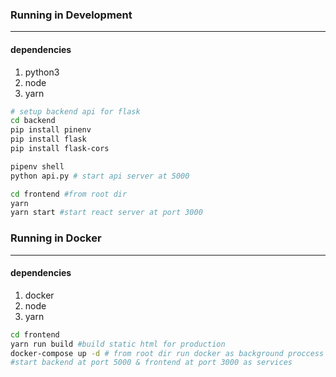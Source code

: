 ### Running in Development

---

#### dependencies

1. python3
2. node
3. yarn

```bash
# setup backend api for flask
cd backend
pip install pinenv
pip install flask
pip install flask-cors

pipenv shell
python api.py # start api server at 5000

cd frontend #from root dir
yarn
yarn start #start react server at port 3000
```

### Running in Docker

---

#### dependencies

1. docker
2. node
3. yarn

```bash
cd frontend
yarn run build #build static html for production
docker-compose up -d # from root dir run docker as background proccess
#start backend at port 5000 & frontend at port 3000 as services
```
